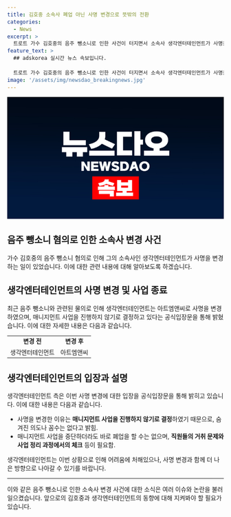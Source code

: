 ```yaml
---
title: 김호중 소속사 폐업 아닌 사명 변경으로 뜻밖의 전환
categories:
  - News
excerpt: >
  트로트 가수 김호중의 음주 뺑소니로 인한 사건이 터지면서 소속사 생각엔터테인먼트가 사명을 아트엠앤씨로 변경하고 매니지먼트 사업을 중단했다. 소속 아티스트와의 전속 계약을 종료하며 폐업 수순에 들어간 것으로 전해졌다. 생각엔터테인먼트는 "사회적 물의를 일으키면서 매니지먼트 사업을 지속하지 않기로 결정했다"고 밝혀 사명을 변경했다. 에이전트는 "중단과 동시에 폐업으로 넘어가지는 않는다"며 "직원들의 문제와 사업 정리 과정이 남아있어 이름을 바꾼 것"이라고 설명했다.
feature_text: >
  ## adskorea 실시간 뉴스 속보입니다.

  트로트 가수 김호중의 음주 뺑소니로 인한 사건이 터지면서 소속사 생각엔터테인먼트가 사명을 아트엠앤씨로 변경하고 매니지먼트 사업을 중단했다. 소속 아티스트와의 전속 계약을 종료하며 폐업 수순에 들어간 것으로 전해졌다. 생각엔터테인먼트는 "사회적 물의를 일으키면서 매니지먼트 사업을 지속하지 않기로 결정했다"고 밝혀 사명을 변경했다. 에이전트는 "중단과 동시에 폐업으로 넘어가지는 않는다"며 "직원들의 문제와 사업 정리 과정이 남아있어 이름을 바꾼 것"이라고 설명했다.
image: '/assets/img/newsdao_breakingnews.jpg'
---
```


<p><img src="/assets/img/newsdao_breakingnews.jpg" alt="adskorea 속보" /></p>

<h2 data-ke-size="size26">음주 뺑소니 혐의로 인한 소속사 변경 사건</h2>

<p data-ke-size="size16">가수 김호중의 음주 뺑소니 혐의로 인해 그의 소속사인 생각엔터테인먼트가 사명을 변경하는 일이 있었습니다. 이에 대한 관련 내용에 대해 알아보도록 하겠습니다.</p>

<h2 data-ke-size="size24">생각엔터테인먼트의 사명 변경 및 사업 종료</h2>

<p data-ke-size="size16">최근 음주 뺑소니와 관련된 물의로 인해 생각엔터테인먼트는 아트엠앤씨로 사명을 변경하였으며, 매니지먼트 사업을 진행하지 않기로 결정하고 있다는 공식입장문을 통해 밝혔습니다. 이에 대한 자세한 내용은 다음과 같습니다.</p>

<table>
  <tr>
    <td style="text-align: center; height: 17px;"><b>변경 전</b></td>
    <td style="text-align: center; height: 17px;"><b>변경 후</b></td>
  </tr>
  <tr>
    <td style="text-align: center; height: 17px;">생각엔터테인먼트</td>
    <td style="text-align: center; height: 17px;">아트엠앤씨</td>
  </tr>
</table>

<h2 data-ke-size="size24">생각엔터테인먼트의 입장과 설명</h2>

<p data-ke-size="size16">생각엔터테인먼트 측은 이번 사명 변경에 대한 입장을 공식입장문을 통해 밝히고 있습니다. 이에 대한 내용은 다음과 같습니다.</p>

<ul>
  <li>사명을 변경한 이유는 <b>매니지먼트 사업을 진행하지 않기로 결정</b>하였기 때문으로, 숨겨진 의도나 꼼수는 없다고 밝힘.</li>
  <li>매니지먼트 사업을 중단하더라도 바로 폐업을 할 수는 없으며, <b>직원들의 거취 문제와 사업 정리 과정에서의 체크</b> 등이 필요함.</li>
</ul>

<p data-ke-size="size16">생각엔터테인먼트는 이번 상황으로 인해 어려움에 처해있으나, 사명 변경과 함께 더 나은 방향으로 나아갈 수 있기를 바랍니다.</p>

<hr>

<p data-ke-size="size16">이와 같은 음주 뺑소니로 인한 소속사 변경 사건에 대한 소식은 여러 이슈와 논란을 불러일으켰습니다. 앞으로의 김호중과 생각엔터테인먼트의 동향에 대해 지켜봐야 할 필요가 있습니다.</p>

